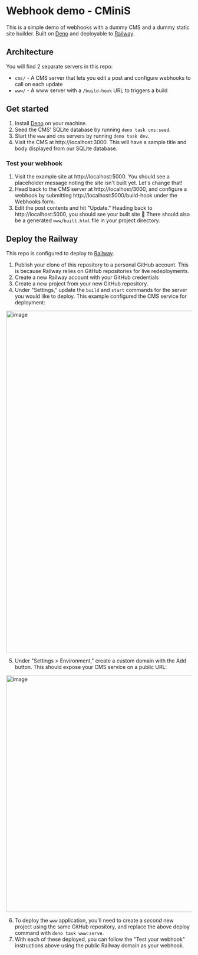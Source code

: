 # Webhook demo - CMiniS

This is a simple demo of webhooks with a dummy CMS and a dummy static site builder. Built on [Deno](https://deno.com/) and deployable to [Railway](https://railway.app).

## Architecture

You will find 2 separate servers in this repo:
- `cms/` - A CMS server that lets you edit a post and configure webhooks to call on each update
- `www/` - A www server with a `/build-hook` URL to triggers a build

## Get started

1. Install [Deno](https://deno.land/manual@v1.36.2/getting_started/installation) on your machine.
2. Seed the CMS' SQLite database by running `deno task cms:seed`.
3. Start the `www` and `cms` servers by running `deno task dev`.
5. Visit the CMS at http://localhost:3000. This will have a sample title and body displayed from our SQLite database.

### Test your webhook

1. Visit the example site at http://localhost:5000. You should see a placeholder message noting the site isn't built yet. Let's change that!
2. Head back to the CMS server at http://localhost/3000, and configure a webhook by submitting http://localhost:5000/build-hook under the Webhooks form.
3. Edit the post contents and hit "Update." Heading back to http://localhost:5000, you should see your built site 🥳 There should also be a generated `www/built.html` file in your project directory.

## Deploy the Railway

This repo is configured to deploy to [Railway](https://railway.app).

1. Publish your clone of this repository to a personal GitHub account. This is because Railway relies on GitHub repositories for live redeployments.
2. Create a new Railway account with your GitHub credentials
3. Create a new project from your new GitHub repository.
4. Under "Settings," update the `build` and `start` commands for the server you would like to deploy. This example configured the CMS service for deployment:

<img width="925" alt="image" src="https://github.com/bholmesdev/prismic-webhooks/assets/51384119/be3af5f3-ee6d-4842-befd-d794a3afe0a0">

5. Under "Settings > Environment," create a custom domain with the Add button. This should expose your CMS service on a public URL:

<img width="641" alt="image" src="https://github.com/bholmesdev/prismic-webhooks/assets/51384119/f3c91a68-bd39-4fe7-b2bc-23fb7a4d79b6">

6. To deploy the `www` application, you'll need to create a _second_ new project using the same GitHub repository, and replace the above deploy command with `deno task www:serve`.
7. With each of these deployed, you can follow the "Test your webhook" instructions above using the public Railway domain as your webhook.
